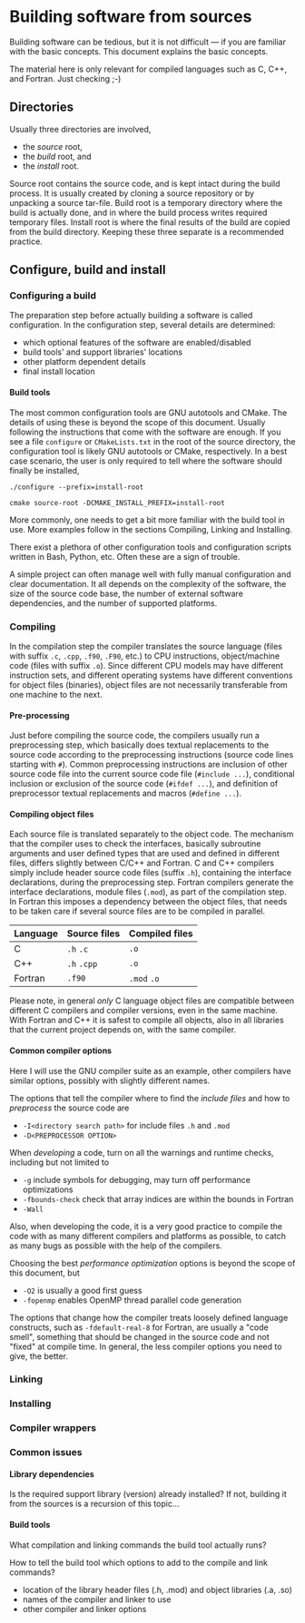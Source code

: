 # Building software from sources

Building software can be tedious, but it is not difficult &mdash; if you are
familiar with the basic concepts. This document explains the basic concepts.

The material here is only relevant for compiled languages such as C, C++, and
Fortran. Just checking ;-)

## Directories

Usually three directories are involved,

- the *source* root,
- the *build* root, and
- the *install* root.

Source root contains the source code, and is kept intact during the build
process. It is usually created by cloning a source repository or by unpacking a
source tar-file. Build root is a temporary directory where the build is actually
done, and in where the build process writes required temporary files. Install
root is where the final results of the build are copied from the build
directory. Keeping these three separate is a recommended practice.

## Configure, build and install

### Configuring a build

The preparation step before actually building a software is called
configuration. In the configuration step, several details are determined:

- which optional features of the software are enabled/disabled
- build tools' and support libraries' locations
- other platform dependent details
- final install location

#### Build tools

The most common configuration tools are GNU autotools and CMake. The details of
using these is beyond the scope of this document. Usually following the
instructions that come with the software are enough. If you see a file
`configure` or `CMakeLists.txt` in the root of the source directory, the
configuration tool is likely GNU autotools or CMake, respectively. In a best
case scenario, the user is only required to tell where the software should
finally be installed,

```
./configure --prefix=install-root
```

```
cmake source-root -DCMAKE_INSTALL_PREFIX=install-root
```

More commonly, one needs to get a bit more familiar with the build tool in use.
More examples follow in the sections Compiling, Linking and Installing.

There exist a plethora of other configuration tools and configuration scripts
written in Bash, Python, etc. Often these are a sign of trouble.

A simple project can often manage well with fully manual configuration and clear
documentation. It all depends on the complexity of the software, the size of the
source code base, the number of external software dependencies, and the number
of supported platforms.

### Compiling

In the compilation step the compiler translates the source language (files with
suffix `.c`, `.cpp`, `.f90`, `.F90`, etc.) to CPU instructions, object/machine
code (files with suffix `.o`). Since different CPU models may have different
instruction sets, and different operating systems have different conventions for
object files (binaries), object files are not necessarily transferable from one
machine to the next.

#### Pre-processing

Just before compiling the source code, the compilers usually run a preprocessing
step, which basically does textual replacements to the source code according to
the preprocessing instructions (source code lines starting with `#`). Common
preprocessing instructions are inclusion of other source code file into the
current source code file (`#include ...`), conditional inclusion or exclusion of
the source code (`#ifdef ...`), and definition of preprocessor textual
replacements and macros (`#define ...`).

#### Compiling object files

Each source file is translated separately to the object code. The mechanism that
the compiler uses to check the interfaces, basically subroutine arguments and
user defined types that are used and defined in different files, differs
slightly between C/C++ and Fortran. C and C++ compilers simply include header
source code files (suffix `.h`), containing the interface declarations, during
the preprocessing step. Fortran compilers generate the interface declarations,
module files (`.mod`), as part of the compilation step. In Fortran this imposes
a dependency between the object files, that needs to be taken care if several
source files are to be compiled in parallel.

| Language | Source files | Compiled files |
| -------  | ------------ | -------------- |
| C        | `.h` `.c`    | `.o`           |
| C++      | `.h` `.cpp`  | `.o`           |
| Fortran  | `.f90`       | `.mod` `.o`    |

Please note, in general *only* C language object files are compatible between
different C compilers and compiler versions, even in the same machine. With
Fortran and C++ it is safest to compile all objects, also in all libraries that
the current project depends on, with the same compiler.

#### Common compiler options

Here I will use the GNU compiler suite as an example, other compilers have
similar options, possibly with slightly different names.

The options that tell the compiler where to find the *include files* and how to
*preprocess* the source code are

- `-I<directory search path>` for include files `.h` and `.mod`
- `-D<PREPROCESSOR OPTION>`

When *developing* a code, turn on all the warnings and runtime checks, including
but not limited to

- `-g` include symbols for debugging, may turn off performance optimizations
- `-fbounds-check` check that array indices are within the bounds in Fortran
- `-Wall`

Also, when developing the code, it is a very good practice to compile the code
with as many different compilers and platforms as possible, to catch as many
bugs as possible with the help of the compilers.

Choosing the best *performance optimization* options is beyond the scope of this
document, but

- `-O2` is usually a good first guess
- `-fopenmp` enables OpenMP thread parallel code generation

The options that change how the compiler treats loosely defined language
constructs, such as `-fdefault-real-8` for Fortran, are usually a "code smell",
something that should be changed in the source code and not "fixed" at compile
time. In general, the less compiler options you need to give, the better.

### Linking

### Installing

### Compiler wrappers

### Common issues

#### Library dependencies

Is the required support library (version) already installed? If not, building it
from the sources is a recursion of this topic...

#### Build tools

What compilation and linking commands the build tool actually runs?

How to tell the build tool which options to add to the compile and link
commands?

- location of the library header files (.h, .mod) and object libraries (.a,
  .so)
- names of the compiler and linker to use
- other compiler and linker options

